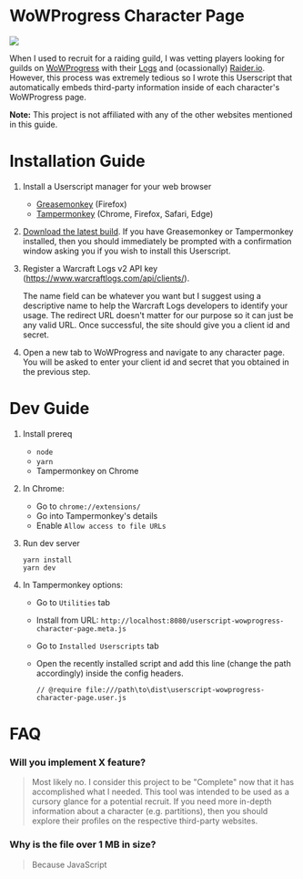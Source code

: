 # WoWProgress Character Page

![](.github/img/preview.png)

When I used to recruit for a raiding guild, I was vetting players looking for guilds on [WoWProgress](https://www.wowprogress.com/) with their [Logs](https://www.warcraftlogs.com/) and (ocassionally) [Raider.io](https://raider.io/). However, this process was extremely tedious so I wrote this Userscript that automatically embeds third-party information inside of each character's WoWProgress page.

**Note:** This project is not affiliated with any of the other websites mentioned in this guide.

# Installation Guide

1. Install a Userscript manager for your web browser
    * [Greasemonkey](https://addons.mozilla.org/en-US/firefox/addon/greasemonkey/) (Firefox)
    * [Tampermonkey](https://www.tampermonkey.net/) (Chrome, Firefox, Safari, Edge)

2. [Download the latest build](https://github.com/xStearz/userscript-wowprogress-character-page/releases/download/CN-1/userscript-wowprogress-character-page.user.js). If you have Greasemonkey or Tampermonkey installed, then you should immediately be prompted with a confirmation window asking you if you wish to install this Userscript.

3. Register a Warcraft Logs v2 API key (https://www.warcraftlogs.com/api/clients/). 

    The name field can be whatever you want but I suggest using a descriptive name to help the Warcraft Logs developers to identify your usage. The redirect URL doesn't matter for our purpose so it can just be any valid URL. Once successful, the site should give you a client id and secret.
    
4. Open a new tab to WoWProgress and navigate to any character page. You will be asked to enter your client id and secret that you obtained in the previous step.

# Dev Guide

1. Install prereq

    * `node`
    * `yarn`
    * Tampermonkey on Chrome

2. In Chrome:
    
    * Go to `chrome://extensions/`
    * Go into Tampermonkey's details
    * Enable `Allow access to file URLs`

3. Run dev server

    ```
    yarn install
    yarn dev
    ```

4. In Tampermonkey options:

    * Go to `Utilities` tab
    * Install from URL: `http://localhost:8080/userscript-wowprogress-character-page.meta.js`
    * Go to `Installed Userscripts` tab
    * Open the recently installed script and add this line (change the path accordingly) inside the config headers.

        ```
        // @require file:///path\to\dist\userscript-wowprogress-character-page.user.js
        ```

# FAQ

### Will you implement X feature?

> Most likely no. I consider this project to be "Complete" now that it has accomplished what I needed. This tool was intended to be used as a cursory glance for a potential recruit. If you need more in-depth information about a character (e.g. partitions), then you should explore their profiles on the respective third-party websites.

### Why is the file over 1 MB in size?

> Because JavaScript
